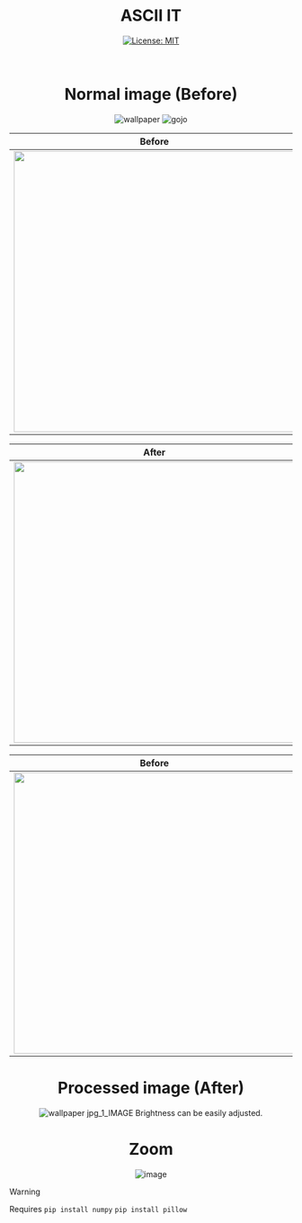 <div align="center">
  
# ASCII IT
[![License: MIT](https://img.shields.io/badge/License-MIT-yellow.svg)](https://opensource.org/licenses/MIT)

<br>

# Normal image (Before)
![wallpaper](https://github.com/user-attachments/assets/658a14f2-feb5-44cc-b6ae-44287e3e23b5)
![gojo](https://github.com/user-attachments/assets/ccc6ecc3-5feb-4fb3-acd0-b98a96222f09)

Before             |  Before
:-------------------------:|:-------------------------:
 <img src="https://github.com/user-attachments/assets/658a14f2-feb5-44cc-b6ae-44287e3e23b5" width="500">  |   <img src="https://github.com/user-attachments/assets/ccc6ecc3-5feb-4fb3-acd0-b98a96222f09" width="500">

After             |  After
:-------------------------:|:-------------------------:
 <img src="https://github.com/user-attachments/assets/fffe4a4e-fb58-49e2-8061-33d2e9299831" width="500">  |   <img src="https://github.com/user-attachments/assets/ccc6ecc3-5feb-4fb3-acd0-b98a96222f09" width="500">

Before             |  Before
:-------------------------:|:-------------------------:
 <img src="https://github.com/user-attachments/assets/658a14f2-feb5-44cc-b6ae-44287e3e23b5" width="500">  |   <img src="https://github.com/user-attachments/assets/ccc6ecc3-5feb-4fb3-acd0-b98a96222f09" width="500">


# Processed image (After)
![wallpaper jpg_1_IMAGE](https://github.com/user-attachments/assets/fffe4a4e-fb58-49e2-8061-33d2e9299831)
Brightness can be easily adjusted.
# Zoom
![image](https://github.com/user-attachments/assets/ab78f9c6-6e75-40a0-9692-ca3a29b869d0)

</div>

> [!WARNING]  
> Requires `pip install numpy` `pip install pillow`
